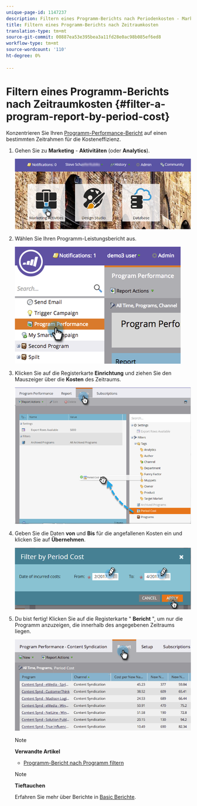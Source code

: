 ```yaml
---
unique-page-id: 1147237
description: Filtern eines Programm-Berichts nach Periodenkosten - Marketing-Dokumente - Produktdokumentation
title: Filtern eines Programm-Berichts nach Zeitraumkosten
translation-type: tm+mt
source-git-commit: 00887ea53e395bea3a11fd28e0ac98b085ef6ed8
workflow-type: tm+mt
source-wordcount: '110'
ht-degree: 0%

---
```



# Filtern eines Programm-Berichts nach Zeitraumkosten {#filter-a-program-report-by-period-cost}

Konzentrieren Sie Ihren [Programm-Performance-Bericht](create-a-program-performance-report.md) auf einen bestimmten Zeitrahmen für die Kosteneffizienz.

1. Gehen Sie zu **Marketing** - **Aktivitäten** (oder **Analytics**).

   ![](assets/login-marketing-activities-1.png)

1. Wählen Sie Ihren Programm-Leistungsbericht aus.

   ![](assets/image2014-9-23-16-3a22-3a52.png)

1. Klicken Sie auf die Registerkarte **Einrichtung** und ziehen Sie den Mauszeiger über die **Kosten** des Zeitraums.

   ![](assets/lm-86194-1.png)

1. Geben Sie die Daten **von** und **Bis** für die angefallenen Kosten ein und klicken Sie auf **Übernehmen**.

   ![](assets/lm-86194-2a-hands.png)

1. Du bist fertig! Klicken Sie auf die Registerkarte &quot; **Bericht** &quot;, um nur die Programm anzuzeigen, die innerhalb des angegebenen Zeitraums liegen.

   ![](assets/lm-86194-report-tab.png)

   >[!NOTE]
   >
   >**Verwandte Artikel**
   >
   >    
   >    
   >    * [Programm-Bericht nach Programm filtern](filter-a-program-report-by-program.md)


   >[!NOTE]
   >
   >**Tieftauchen**
   >
   >
   >Erfahren Sie mehr über Berichte in [Basic Berichte](http://docs.marketo.com/display/docs/basic+reporting).

